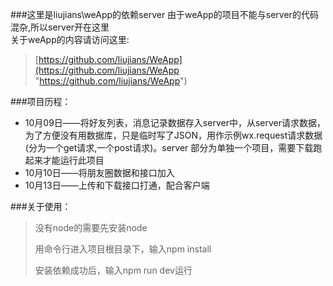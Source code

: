###这里是liujians\weApp的依赖server
由于weApp的项目不能与server的代码混杂,所以server开在这里
<br/>
关于weApp的内容请访问这里:
<br/>
> [https://github.com/liujians/WeApp](https://github.com/liujians/WeApp "https://github.com/liujians/WeApp")

###项目历程：
- 10月09日——将好友列表，消息记录数据存入server中，从server请求数据，为了方便没有用数据库，只是临时写了JSON，用作示例wx.request请求数据(分为一个get请求,一个post请求)。server 部分为单独一个项目，需要下载跑起来才能运行此项目
- 10月10日——将朋友圈数据和接口加入
- 10月13日——上传和下载接口打通，配合客户端


###关于使用：
> 没有node的需要先安装node
> 
> 用命令行进入项目根目录下，输入npm install
> 
> 安装依赖成功后，输入npm run dev运行